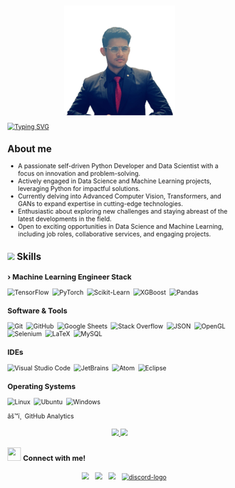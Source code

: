 <p align="center">
  <img src="image.png" alt="Profile Image" width="250"/>
</p>

[![Typing SVG](https://readme-typing-svg.herokuapp.com?font=Architects+Daughter&color=7AF79A&size=30&lines=Hey!+It's+UmairTufail!;I'm+a+Machine+Learning+Lead...;I'm+also+a+Data+Science+Expert;And+I'm+a+proud+Pakistani+🇵🇰)](https://git.io/typing-svg)

<p align="center">
</p>

## **About me**
- A passionate self-driven Python Developer and Data Scientist with a focus on innovation and problem-solving.
- Actively engaged in Data Science and Machine Learning projects, leveraging Python for impactful solutions.
- Currently delving into Advanced Computer Vision, Transformers, and GANs to expand expertise in cutting-edge technologies.
- Enthusiastic about exploring new challenges and staying abreast of the latest developments in the field.
- Open to exciting opportunities in Data Science and Machine Learning, including job roles, collaborative services, and engaging projects.

## <img src="https://media2.giphy.com/media/QssGEmpkyEOhBCb7e1/giphy.gif?cid=ecf05e47a0n3gi1bfqntqmob8g9aid1oyj2wr3ds3mg700bl&rid=giphy.gif" width ="35"><b> Skills</b>
<!--
### › MLOps Stack

![Docker](https://img.shields.io/badge/Docker-%230db7ed.svg?style=plastic&logo=docker&logoColor=white)&nbsp;
![Kubernetes](https://img.shields.io/badge/Kubernetes-%23326ce5.svg?style=plastic&logo=kubernetes&logoColor=white)&nbsp;
![Jenkins](https://img.shields.io/badge/Jenkins-%232C5263.svg?style=plastic&logo=jenkins&logoColor=white)&nbsp;
![Ansible](https://img.shields.io/badge/Ansible-%231A1918.svg?style=plastic&logo=ansible&logoColor=white)&nbsp;
![GitLab CI/CD](https://img.shields.io/badge/GitLab_CI/CD-%23181717.svg?style=plastic&logo=gitlab&logoColor=white)&nbsp;
-->

### › Machine Learning Engineer Stack
![TensorFlow](https://img.shields.io/badge/TensorFlow-%23FCC624.svg?style=plastic&logo=tensorflow&logoColor=black)&nbsp;
![PyTorch](https://img.shields.io/badge/PyTorch-%23EE4C2C.svg?style=plastic&logo=pytorch&logoColor=white)&nbsp;
![Scikit-Learn](https://img.shields.io/badge/Scikit_Learn-%23117ACC.svg?style=plastic&logo=scikit-learn&logoColor=white)&nbsp;
![XGBoost](https://img.shields.io/badge/XGBoost-%23F88F01.svg?style=plastic&logo=xgboost&logoColor=white)&nbsp;
![Pandas](https://img.shields.io/badge/Pandas-%23150458.svg?style=plastic&logo=pandas&logoColor=white)&nbsp;

### Software & Tools
![Git](https://img.shields.io/badge/Git%20-%23F05033.svg?style=plastic&logo=git&logoColor=white)&nbsp;
![GitHub](https://img.shields.io/badge/github-%23181717.svg?style=plastic&logo=github&logoColor=white)&nbsp;
![Google Sheets](https://img.shields.io/badge/Google%20Sheets%20-%2334A853.svg?style=plastic&logo=google%20sheets&logoColor=white)&nbsp;
![Stack Overflow](https://img.shields.io/badge/-Stack%20Overflow-FE7A16?style=plastic&logo=stack-overflow&logoColor=white)&nbsp;
![JSON](https://img.shields.io/badge/json-%23000000.svg?style=plastic&logo=json&logoColor=white)&nbsp;
![OpenGL](https://img.shields.io/badge/opengl-%235586A4.svg?style=plastic&logo=opengl&logoColor=white)&nbsp;
![Selenium](https://img.shields.io/badge/selenium-%2343B02A.svg?&style=plastic&logo=selenium&logoColor=white)&nbsp;
![LaTeX](https://img.shields.io/badge/latex-%23008080.svg?&style=plastic&logo=latex&logoColor=white)&nbsp;
![MySQL](https://img.shields.io/badge/mysql-%234479A1.svg?&style=plastic&logo=mysql&logoColor=white)&nbsp;

### IDEs
![Visual Studio Code](https://img.shields.io/badge/Visual%20Studio%20Code-0078d7.svg?style=plastic&logo=visual-studio-code&logoColor=white)&nbsp;
![JetBrains](https://img.shields.io/badge/jetbrains-%23000000.svg?style=plastic&logo=jetbrains&logoColor=white)&nbsp;
![Atom](https://img.shields.io/badge/atom-%2366595C.svg?&style=plastic&logo=atom&logoColor=white)&nbsp;
![Eclipse](https://img.shields.io/badge/eclipse%20ide-%232C2255.svg?&style=plastic&logo=eclipse%20ide&logoColor=white)&nbsp;

### Operating Systems
![Linux](https://img.shields.io/badge/Linux-FCC624?style=plastic&logo=linux&logoColor=black)&nbsp;
![Ubuntu](https://img.shields.io/badge/Ubuntu-E95420?style=plastic&logo=ubuntu&logoColor=white)&nbsp;
![Windows](https://img.shields.io/badge/Windows-0078D6?style=plastic&logo=windows&logoColor=white)&nbsp;

</p>

âš™ï¸ &nbsp;GitHub Analytics
<p align="center">
  <a href="https://github.com/umairtufail">
    <img height="180em" src="https://github-readme-stats-eight-theta.vercel.app/api?username=engrahsaninam&show_icons=true&theme=algolia&include_all_commits=true&count_private=true"/>
    <img height="180em" src="https://github-readme-stats-eight-theta.vercel.app/api/top-langs/?username=engrahsaninam&layout=compact&langs_count=8&theme=algolia"/>
  </a>
</p>

<h3 align=""><img src="https://media.giphy.com/media/iY8CRBdQXODJSCERIr/giphy.gif" width="30" height="30" style="margin-right: 5px;">Connect with me! </h3>
<p align="center">
  <div align="center" class="icons-social" style="margin-left: 10px;">
    <a style="margin-left: 10px;" target="_blank" href="https://www.linkedin.com/in/umairtufail/">
      <img src="https://img.icons8.com/doodle/40/000000/linkedin--v2.png"></a>
    <a style="margin-left: 10px;" target="_blank" href="https://github.com/umairtufail">
      <img src="https://img.icons8.com/doodle/40/000000/github--v1.png"></a>
    <a style="margin-left: 10px;" target="_blank" href="https://stackoverflow.com/users/14597285/umairtufail">
      <img src="https://img.icons8.com/external-tal-revivo-color-tal-revivo/40/000000/external-stack-overflow-is-a-question-and-answer-site-for-professional-logo-color-tal-revivo.png"></a>
    <a style="margin-left: 10px;" target="_blank" href="umairtufail#5255">
      <img width="45" height="45" src="https://img.icons8.com/dusk/64/discord-logo.png" alt="discord-logo"/></a>
  </div>
</p>

